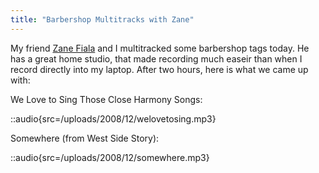 ```yaml
---
title: "Barbershop Multitracks with Zane"
---
```


My friend [Zane Fiala](http://www.zaynardstudios.com/Welcome.html) and I multitracked some barbershop tags today. He has a great home studio, that made recording much easeir than when I record directly into my laptop. After two hours, here is what we came up with:

We Love to Sing Those Close Harmony Songs:

::audio{src=/uploads/2008/12/welovetosing.mp3}

Somewhere (from West Side Story):

::audio{src=/uploads/2008/12/somewhere.mp3}
